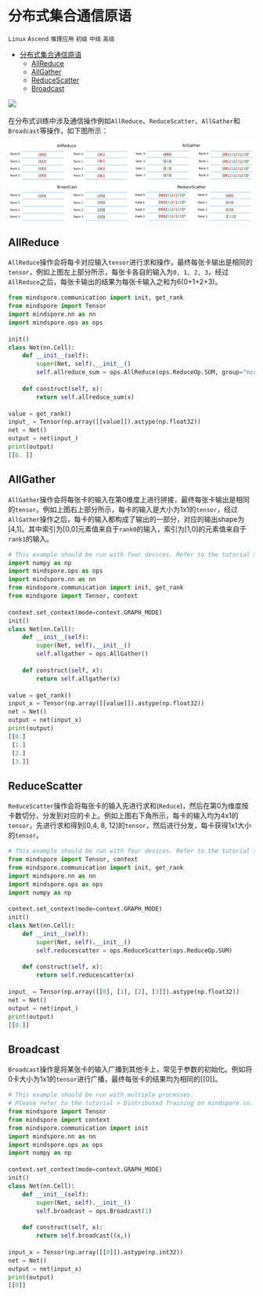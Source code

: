 # 分布式集合通信原语

`Linux` `Ascend` `推理应用` `初级` `中级` `高级`

<!-- TOC -->

- [分布式集合通信原语](#分布式集合通信原语)
    - [AllReduce](#allreduce)
    - [AllGather](#allgather)
    - [ReduceScatter](#reducescatter)
    - [Broadcast](#broadcast)

<!-- /TOC -->

<a href="https://gitee.com/mindspore/docs/blob/master/docs/mindspore/programming_guide/source_zh_cn/distributed_training_ops.md" target="_blank"><img src="https://gitee.com/mindspore/docs/raw/master/resource/_static/logo_source.png"></a>

在分布式训练中涉及通信操作例如`AllReduce`、`ReduceScatter`、`AllGather`和`Broadcast`等操作，如下图所示：

![image](./images/communication.png)

## AllReduce

`AllReduce`操作会将每卡对应输入`tensor`进行求和操作，最终每张卡输出是相同的`tensor`，例如上图左上部分所示，每张卡各自的输入为`0, 1, 2, 3`，经过`AllReduce`之后，每张卡输出的结果为每张卡输入之和为6(0+1+2+3)。

```python
from mindspore.communication import init, get_rank
from mindspore import Tensor
import mindspore.nn as nn
import mindspore.ops as ops

init()
class Net(nn.Cell):
    def __init__(self):
        super(Net, self).__init__()
        self.allreduce_sum = ops.AllReduce(ops.ReduceOp.SUM, group="nccl_world_group")

    def construct(self, x):
        return self.allreduce_sum(x)

value = get_rank()
input_ = Tensor(np.array([[value]]).astype(np.float32))
net = Net()
output = net(input_)
print(output)
[[6. ]]
```

## AllGather

`AllGather`操作会将每张卡的输入在第0维度上进行拼接，最终每张卡输出是相同的`tensor`。例如上图右上部分所示，每卡的输入是大小为1x1的`tensor`，经过`AllGather`操作之后，每卡的输入都构成了输出的一部分，对应的输出shape为[4,1]。其中索引为[0,0]元素值来自于`rank0`的输入，索引为[1,0]的元素值来自于`rank1`的输入。

```python
# This example should be run with four devices. Refer to the tutorial > Distributed Training on mindspore.cn
import numpy as np
import mindspore.ops as ops
import mindspore.nn as nn
from mindspore.communication import init, get_rank
from mindspore import Tensor, context

context.set_context(mode=context.GRAPH_MODE)
init()
class Net(nn.Cell):
    def __init__(self):
        super(Net, self).__init__()
        self.allgather = ops.AllGather()

    def construct(self, x):
        return self.allgather(x)

value = get_rank()
input_x = Tensor(np.array([[value]]).astype(np.float32))
net = Net()
output = net(input_x)
print(output)
[[0.]
 [1.]
 [2.]
 [3.]]
```

## ReduceScatter

`ReduceScatter`操作会将每张卡的输入先进行求和(`Reduce`)，然后在第0为维度按卡数切分，分发到对应的卡上。例如上图右下角所示，每卡的输入均为4x1的`tensor`，先进行求和得到[0,4, 8, 12]的`tensor`，然后进行分发，每卡获得1x1大小的`tensor`。

```python
# This example should be run with four devices. Refer to the tutorial > Distributed Training on mindspore.cn
from mindspore import Tensor, context
from mindspore.communication import init, get_rank
import mindspore.nn as nn
import mindspore.ops as ops
import numpy as np

context.set_context(mode=context.GRAPH_MODE)
init()
class Net(nn.Cell):
    def __init__(self):
        super(Net, self).__init__()
        self.reducescatter = ops.ReduceScatter(ops.ReduceOp.SUM)

    def construct(self, x):
        return self.reducescatter(x)

input_ = Tensor(np.array([[0], [1], [2], [3]]).astype(np.float32))
net = Net()
output = net(input_)
print(output)
[[0.]]
```

## Broadcast

`Broadcast`操作是将某张卡的输入广播到其他卡上，常见于参数的初始化。例如将0卡大小为1x1的`tensor`进行广播，最终每张卡的结果均为相同的[[0]]。

```python
# This example should be run with multiple processes.
# Please refer to the tutorial > Distributed Training on mindspore.cn.
from mindspore import Tensor
from mindspore import context
from mindspore.communication import init
import mindspore.nn as nn
import mindspore.ops as ops
import numpy as np

context.set_context(mode=context.GRAPH_MODE)
init()
class Net(nn.Cell):
    def __init__(self):
        super(Net, self).__init__()
        self.broadcast = ops.Broadcast(1)

    def construct(self, x):
        return self.broadcast((x,))

input_x = Tensor(np.array([[0]]).astype(np.int32))
net = Net()
output = net(input_x)
print(output)
[[0]]
```
